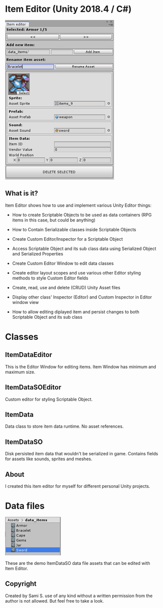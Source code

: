 # Item Editor (Unity 2018.4 / C#)

![Item Editor](/doc/item_editor.gif)

## What is it?

Item Editor shows how to use and implement various Unity Editor things:

* How to create Scriptable Objects to be used as data containers (RPG items in this case, but could be anything)

* How to Contain Serializable classes inside Scriptable Objects

* Create Custom Editor/Inspector for a Scriptable Object

* Access Scriptable Object and its sub class data using Serialized Object and Serialized Properties

* Create Custom Editor Window to edit data classes

* Create editor layout scopes and use various other Editor styling methods to style Custom Editor fields

* Create, read, use and delete (CRUD) Unity Asset files

* Display other class' Inspector (Editor) and Custom Inspector in Editor window view

* How to allow editing diplayed item and persist changes to both Scriptable Object and its sub class


# Classes

## ItemDataEditor
This is the Editor Window for editing items. Item Window has minimum and maximum size.

## ItemDataSOEditor
Custom editor for styling Scriptable Object.

## ItemData
Data class to store item data runtime. No asset references.

## ItemDataSO
Disk persisted item data that wouldn't be serialized in game. Contains fields for assets like sounds, sprites and meshes.

## About
I created this item editor for myself for different personal Unity projects.


# Data files

![Item Data Files](/doc/item_data_files.png)

These are the demo ItemDataSO data file assets that can be edited with Item Editor.


## Copyright 
Created by Sami S. use of any kind without a written permission from the author is not allowed. But feel free to take a look.
